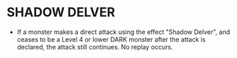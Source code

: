 # SHADOW DELVER

*   If a monster makes a direct attack using the effect "Shadow Delver", and ceases to be a Level 4 or lower DARK monster after the attack is declared, the attack still continues. No replay occurs.
